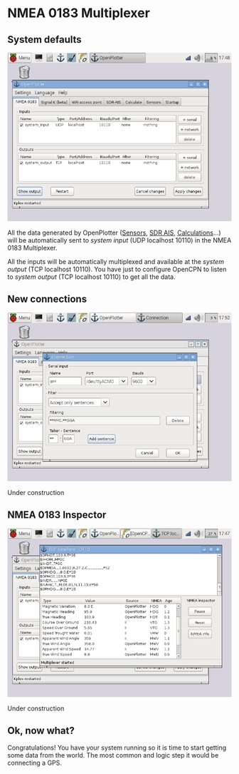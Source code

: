 
# NMEA 0183 Multiplexer


## System defaults
![](nmea_multiplex1.png)

All the data generated by OpenPlotter ([Sensors](sensors.md), [SDR AIS](sdr_ais.md), [Calculations](calculate.md)...) will be automatically sent to *system input* (UDP localhost 10110) in the NMEA 0183 Multiplexer.

All the inputs will be automatically multiplexed and available at the *system output* (TCP localhost 10110). You have just to configure OpenCPN to listen to *system output* (TCP localhost 10110) to get all the data.


## New connections
![](nmea_multiplex2.png)

Under construction


## NMEA 0183 Inspector
![](nmea_multiplex3.png)

Under construction


## Ok, now what?

Congratulations! You have your system running so it is time to start getting some data from the world. The most common and logic step it would be connecting a GPS.